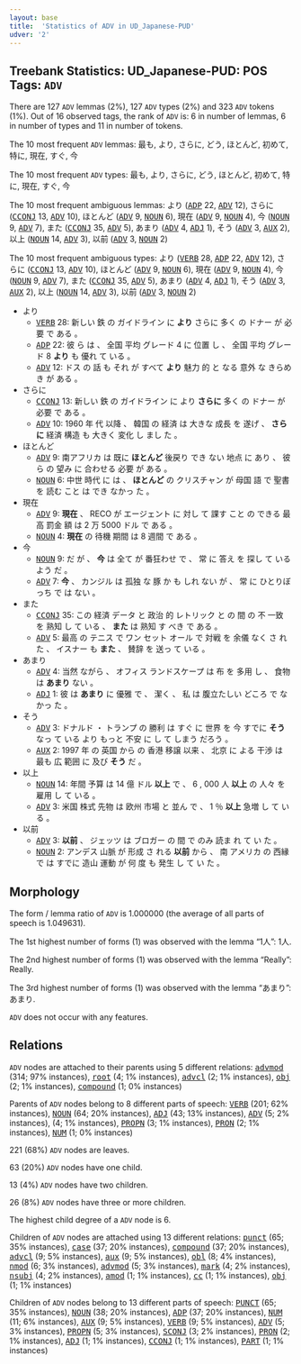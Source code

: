 ```yaml
---
layout: base
title:  'Statistics of ADV in UD_Japanese-PUD'
udver: '2'
---
```


## Treebank Statistics: UD_Japanese-PUD: POS Tags: `ADV`

There are 127 `ADV` lemmas (2%), 127 `ADV` types (2%) and 323 `ADV` tokens (1%).
Out of 16 observed tags, the rank of `ADV` is: 6 in number of lemmas, 6 in number of types and 11 in number of tokens.

The 10 most frequent `ADV` lemmas: 最も, より, さらに, どう, ほとんど, 初めて, 特に, 現在, すぐ, 今

The 10 most frequent `ADV` types:  最も, より, さらに, どう, ほとんど, 初めて, 特に, 現在, すぐ, 今

The 10 most frequent ambiguous lemmas: より (<tt><a href="ja_pud-pos-ADP.html">ADP</a></tt> 22, <tt><a href="ja_pud-pos-ADV.html">ADV</a></tt> 12), さらに (<tt><a href="ja_pud-pos-CCONJ.html">CCONJ</a></tt> 13, <tt><a href="ja_pud-pos-ADV.html">ADV</a></tt> 10), ほとんど (<tt><a href="ja_pud-pos-ADV.html">ADV</a></tt> 9, <tt><a href="ja_pud-pos-NOUN.html">NOUN</a></tt> 6), 現在 (<tt><a href="ja_pud-pos-ADV.html">ADV</a></tt> 9, <tt><a href="ja_pud-pos-NOUN.html">NOUN</a></tt> 4), 今 (<tt><a href="ja_pud-pos-NOUN.html">NOUN</a></tt> 9, <tt><a href="ja_pud-pos-ADV.html">ADV</a></tt> 7), また (<tt><a href="ja_pud-pos-CCONJ.html">CCONJ</a></tt> 35, <tt><a href="ja_pud-pos-ADV.html">ADV</a></tt> 5), あまり (<tt><a href="ja_pud-pos-ADV.html">ADV</a></tt> 4, <tt><a href="ja_pud-pos-ADJ.html">ADJ</a></tt> 1), そう (<tt><a href="ja_pud-pos-ADV.html">ADV</a></tt> 3, <tt><a href="ja_pud-pos-AUX.html">AUX</a></tt> 2), 以上 (<tt><a href="ja_pud-pos-NOUN.html">NOUN</a></tt> 14, <tt><a href="ja_pud-pos-ADV.html">ADV</a></tt> 3), 以前 (<tt><a href="ja_pud-pos-ADV.html">ADV</a></tt> 3, <tt><a href="ja_pud-pos-NOUN.html">NOUN</a></tt> 2)

The 10 most frequent ambiguous types:  より (<tt><a href="ja_pud-pos-VERB.html">VERB</a></tt> 28, <tt><a href="ja_pud-pos-ADP.html">ADP</a></tt> 22, <tt><a href="ja_pud-pos-ADV.html">ADV</a></tt> 12), さらに (<tt><a href="ja_pud-pos-CCONJ.html">CCONJ</a></tt> 13, <tt><a href="ja_pud-pos-ADV.html">ADV</a></tt> 10), ほとんど (<tt><a href="ja_pud-pos-ADV.html">ADV</a></tt> 9, <tt><a href="ja_pud-pos-NOUN.html">NOUN</a></tt> 6), 現在 (<tt><a href="ja_pud-pos-ADV.html">ADV</a></tt> 9, <tt><a href="ja_pud-pos-NOUN.html">NOUN</a></tt> 4), 今 (<tt><a href="ja_pud-pos-NOUN.html">NOUN</a></tt> 9, <tt><a href="ja_pud-pos-ADV.html">ADV</a></tt> 7), また (<tt><a href="ja_pud-pos-CCONJ.html">CCONJ</a></tt> 35, <tt><a href="ja_pud-pos-ADV.html">ADV</a></tt> 5), あまり (<tt><a href="ja_pud-pos-ADV.html">ADV</a></tt> 4, <tt><a href="ja_pud-pos-ADJ.html">ADJ</a></tt> 1), そう (<tt><a href="ja_pud-pos-ADV.html">ADV</a></tt> 3, <tt><a href="ja_pud-pos-AUX.html">AUX</a></tt> 2), 以上 (<tt><a href="ja_pud-pos-NOUN.html">NOUN</a></tt> 14, <tt><a href="ja_pud-pos-ADV.html">ADV</a></tt> 3), 以前 (<tt><a href="ja_pud-pos-ADV.html">ADV</a></tt> 3, <tt><a href="ja_pud-pos-NOUN.html">NOUN</a></tt> 2)


* より
  * <tt><a href="ja_pud-pos-VERB.html">VERB</a></tt> 28: 新しい 鉄 の ガイドライン に <b>より</b> さらに 多く の ドナー が 必要 で ある 。
  * <tt><a href="ja_pud-pos-ADP.html">ADP</a></tt> 22: 彼 ら は 、 全国 平均 グレード 4 に 位置 し 、 全国 平均 グレード 8 <b>より</b> も 優れ て いる 。
  * <tt><a href="ja_pud-pos-ADV.html">ADV</a></tt> 12: ドス の 話 も それ が すべて <b>より</b> 魅力 的 と なる 意外 な きらめき が ある 。
* さらに
  * <tt><a href="ja_pud-pos-CCONJ.html">CCONJ</a></tt> 13: 新しい 鉄 の ガイドライン に より <b>さらに</b> 多く の ドナー が 必要 で ある 。
  * <tt><a href="ja_pud-pos-ADV.html">ADV</a></tt> 10: 1960 年 代 以降 、 韓国 の 経済 は 大きな 成長 を 遂げ 、 <b>さらに</b> 経済 構造 も 大きく 変化 し まし た 。
* ほとんど
  * <tt><a href="ja_pud-pos-ADV.html">ADV</a></tt> 9: 南アフリカ は 既に <b>ほとんど</b> 後戻り でき ない 地点 に あり 、 彼 ら の 望み に 合わせる 必要 が ある 。
  * <tt><a href="ja_pud-pos-NOUN.html">NOUN</a></tt> 6: 中世 時代 に は 、 <b>ほとんど</b> の クリスチャン が 母国 語 で 聖書 を 読む こと は でき なかっ た 。
* 現在
  * <tt><a href="ja_pud-pos-ADV.html">ADV</a></tt> 9: <b>現在</b> 、 RECO が エージェント に 対し て 課す こと の できる 最高 罰金 額 は 2 万 5000 ドル で ある 。
  * <tt><a href="ja_pud-pos-NOUN.html">NOUN</a></tt> 4: <b>現在</b> の 待機 期間 は 8 週間 で ある 。
* 今
  * <tt><a href="ja_pud-pos-NOUN.html">NOUN</a></tt> 9: だ が 、 <b>今</b> は 全て が 番狂わせ で 、 常 に 答え を 探し て いる よう だ 。
  * <tt><a href="ja_pud-pos-ADV.html">ADV</a></tt> 7: <b>今</b> 、 カンジル は 孤独 な 豚 か も しれ ない が 、 常 に ひとりぼっち で は ない 。
* また
  * <tt><a href="ja_pud-pos-CCONJ.html">CCONJ</a></tt> 35: この 経済 データ と 政治 的 レトリック と の 間 の 不 一致 を 熟知 し て いる 、 <b>また</b> は 熟知 す べき で ある 。
  * <tt><a href="ja_pud-pos-ADV.html">ADV</a></tt> 5: 最高 の テニス で ワン セット オール で 対戦 を 余儀 なく さ れ た 、 イスナー も <b>また</b> 、 賛辞 を 送っ て いる 。
* あまり
  * <tt><a href="ja_pud-pos-ADV.html">ADV</a></tt> 4: 当然 ながら 、 オフィス ランドスケープ は 布 を 多用 し 、 食物 は <b>あまり</b> ない 。
  * <tt><a href="ja_pud-pos-ADJ.html">ADJ</a></tt> 1: 彼 は <b>あまり</b> に 優雅 で 、 潔く 、 私 は 腹立たしい どころ で なかっ た 。
* そう
  * <tt><a href="ja_pud-pos-ADV.html">ADV</a></tt> 3: ドナルド ・ トランプ の 勝利 は すぐ に 世界 を 今 すでに <b>そう</b> なっ て いる より もっと 不安 に し て しまう だろう 。
  * <tt><a href="ja_pud-pos-AUX.html">AUX</a></tt> 2: 1997 年 の 英国 から の 香港 移譲 以来 、 北京 に よる 干渉 は 最も 広 範囲 に 及び <b>そう</b> だ 。
* 以上
  * <tt><a href="ja_pud-pos-NOUN.html">NOUN</a></tt> 14: 年間 予算 は 14 億 ドル <b>以上</b> で 、 6 , 000 人 <b>以上</b> の 人々 を 雇用 し て いる 。
  * <tt><a href="ja_pud-pos-ADV.html">ADV</a></tt> 3: 米国 株式 先物 は 欧州 市場 と 並ん で 、 1 ％ <b>以上</b> 急増 し て いる 。
* 以前
  * <tt><a href="ja_pud-pos-ADV.html">ADV</a></tt> 3: <b>以前</b> 、 ジェッツ は ブロガー の 間 で のみ 読ま れ て い た 。
  * <tt><a href="ja_pud-pos-NOUN.html">NOUN</a></tt> 2: アンデス 山脈 が 形成 さ れる <b>以前</b> から 、 南 アメリカ の 西縁 で は すでに 造山 運動 が 何 度 も 発生 し て い た 。

## Morphology

The form / lemma ratio of `ADV` is 1.000000 (the average of all parts of speech is 1.049631).

The 1st highest number of forms (1) was observed with the lemma “1人”: 1人.

The 2nd highest number of forms (1) was observed with the lemma “Really”: Really.

The 3rd highest number of forms (1) was observed with the lemma “あまり”: あまり.

`ADV` does not occur with any features.


## Relations

`ADV` nodes are attached to their parents using 5 different relations: <tt><a href="ja_pud-dep-advmod.html">advmod</a></tt> (314; 97% instances), <tt><a href="ja_pud-dep-root.html">root</a></tt> (4; 1% instances), <tt><a href="ja_pud-dep-advcl.html">advcl</a></tt> (2; 1% instances), <tt><a href="ja_pud-dep-obj.html">obj</a></tt> (2; 1% instances), <tt><a href="ja_pud-dep-compound.html">compound</a></tt> (1; 0% instances)

Parents of `ADV` nodes belong to 8 different parts of speech: <tt><a href="ja_pud-pos-VERB.html">VERB</a></tt> (201; 62% instances), <tt><a href="ja_pud-pos-NOUN.html">NOUN</a></tt> (64; 20% instances), <tt><a href="ja_pud-pos-ADJ.html">ADJ</a></tt> (43; 13% instances), <tt><a href="ja_pud-pos-ADV.html">ADV</a></tt> (5; 2% instances),  (4; 1% instances), <tt><a href="ja_pud-pos-PROPN.html">PROPN</a></tt> (3; 1% instances), <tt><a href="ja_pud-pos-PRON.html">PRON</a></tt> (2; 1% instances), <tt><a href="ja_pud-pos-NUM.html">NUM</a></tt> (1; 0% instances)

221 (68%) `ADV` nodes are leaves.

63 (20%) `ADV` nodes have one child.

13 (4%) `ADV` nodes have two children.

26 (8%) `ADV` nodes have three or more children.

The highest child degree of a `ADV` node is 6.

Children of `ADV` nodes are attached using 13 different relations: <tt><a href="ja_pud-dep-punct.html">punct</a></tt> (65; 35% instances), <tt><a href="ja_pud-dep-case.html">case</a></tt> (37; 20% instances), <tt><a href="ja_pud-dep-compound.html">compound</a></tt> (37; 20% instances), <tt><a href="ja_pud-dep-advcl.html">advcl</a></tt> (9; 5% instances), <tt><a href="ja_pud-dep-aux.html">aux</a></tt> (9; 5% instances), <tt><a href="ja_pud-dep-obl.html">obl</a></tt> (8; 4% instances), <tt><a href="ja_pud-dep-nmod.html">nmod</a></tt> (6; 3% instances), <tt><a href="ja_pud-dep-advmod.html">advmod</a></tt> (5; 3% instances), <tt><a href="ja_pud-dep-mark.html">mark</a></tt> (4; 2% instances), <tt><a href="ja_pud-dep-nsubj.html">nsubj</a></tt> (4; 2% instances), <tt><a href="ja_pud-dep-amod.html">amod</a></tt> (1; 1% instances), <tt><a href="ja_pud-dep-cc.html">cc</a></tt> (1; 1% instances), <tt><a href="ja_pud-dep-obj.html">obj</a></tt> (1; 1% instances)

Children of `ADV` nodes belong to 13 different parts of speech: <tt><a href="ja_pud-pos-PUNCT.html">PUNCT</a></tt> (65; 35% instances), <tt><a href="ja_pud-pos-NOUN.html">NOUN</a></tt> (38; 20% instances), <tt><a href="ja_pud-pos-ADP.html">ADP</a></tt> (37; 20% instances), <tt><a href="ja_pud-pos-NUM.html">NUM</a></tt> (11; 6% instances), <tt><a href="ja_pud-pos-AUX.html">AUX</a></tt> (9; 5% instances), <tt><a href="ja_pud-pos-VERB.html">VERB</a></tt> (9; 5% instances), <tt><a href="ja_pud-pos-ADV.html">ADV</a></tt> (5; 3% instances), <tt><a href="ja_pud-pos-PROPN.html">PROPN</a></tt> (5; 3% instances), <tt><a href="ja_pud-pos-SCONJ.html">SCONJ</a></tt> (3; 2% instances), <tt><a href="ja_pud-pos-PRON.html">PRON</a></tt> (2; 1% instances), <tt><a href="ja_pud-pos-ADJ.html">ADJ</a></tt> (1; 1% instances), <tt><a href="ja_pud-pos-CCONJ.html">CCONJ</a></tt> (1; 1% instances), <tt><a href="ja_pud-pos-PART.html">PART</a></tt> (1; 1% instances)

